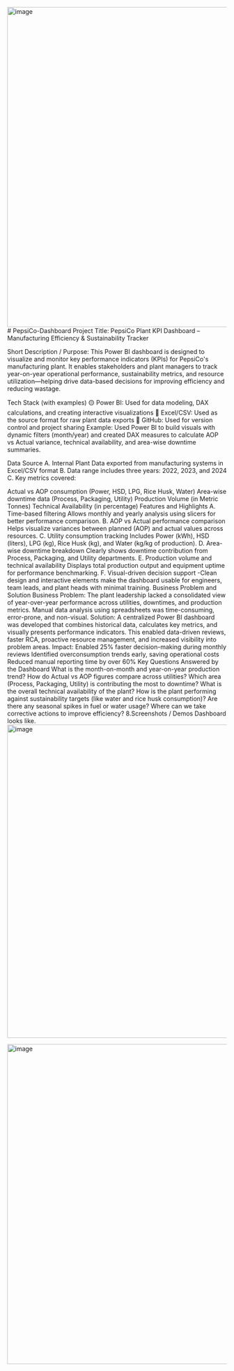 <img width="1307" height="735" alt="image" src="https://github.com/user-attachments/assets/e379618e-0e9d-48c2-a87b-832e3849fe53" /># PepsiCo-Dashboard
Project Title: PepsiCo Plant KPI Dashboard – Manufacturing Efficiency & Sustainability Tracker

Short Description / Purpose: This Power BI dashboard is designed to visualize and monitor key performance indicators (KPIs) for PepsiCo's manufacturing plant. It enables stakeholders and plant managers to track year-on-year operational performance, sustainability metrics, and resource utilization—helping drive data-based decisions for improving efficiency and reducing wastage.

Tech Stack (with examples) 🟡 Power BI: Used for data modeling, DAX calculations, and creating interactive visualizations 📗 Excel/CSV: Used as the source format for raw plant data exports 🐙 GitHub: Used for version control and project sharing Example: Used Power BI to build visuals with dynamic filters (month/year) and created DAX measures to calculate AOP vs Actual variance, technical availability, and area-wise downtime summaries.

Data Source A. Internal Plant Data exported from manufacturing systems in Excel/CSV format B. Data range includes three years: 2022, 2023, and 2024 C. Key metrics covered:

Actual vs AOP consumption (Power, HSD, LPG, Rice Husk, Water)
Area-wise downtime data (Process, Packaging, Utility)
Production Volume (in Metric Tonnes)
Technical Availability (in percentage)
Features and Highlights A. Time-based filtering
Allows monthly and yearly analysis using slicers for better performance comparison. B. AOP vs Actual performance comparison
Helps visualize variances between planned (AOP) and actual values across resources. C. Utility consumption tracking
Includes Power (kWh), HSD (liters), LPG (kg), Rice Husk (kg), and Water (kg/kg of production). D. Area-wise downtime breakdown
Clearly shows downtime contribution from Process, Packaging, and Utility departments. E. Production volume and technical availability
Displays total production output and equipment uptime for performance benchmarking. F. Visual-driven decision support -Clean design and interactive elements make the dashboard usable for engineers, team leads, and plant heads with minimal training.
Business Problem and Solution Business Problem: The plant leadership lacked a consolidated view of year-over-year performance across utilities, downtimes, and production metrics. Manual data analysis using spreadsheets was time-consuming, error-prone, and non-visual. Solution: A centralized Power BI dashboard was developed that combines historical data, calculates key metrics, and visually presents performance indicators. This enabled data-driven reviews, faster RCA, proactive resource management, and increased visibility into problem areas. Impact:
Enabled 25% faster decision-making during monthly reviews
Identified overconsumption trends early, saving operational costs
Reduced manual reporting time by over 60%
Key Questions Answered by the Dashboard
What is the month-on-month and year-on-year production trend?
How do Actual vs AOP figures compare across utilities?
Which area (Process, Packaging, Utility) is contributing the most to downtime?
What is the overall technical availability of the plant?
How is the plant performing against sustainability targets (like water and rice husk consumption)?
Are there any seasonal spikes in fuel or water usage?
Where can we take corrective actions to improve efficiency?
8.Screenshots / Demos Dashboard looks like.
<img width="1280" height="720" alt="image" src="https://github.com/user-attachments/assets/e6babc0e-5e19-4b97-8c13-25142b329e97" />

<img width="1307" height="735" alt="image" src="https://github.com/user-attachments/assets/2487d607-3802-47bb-999b-4d29ded5018e" />
